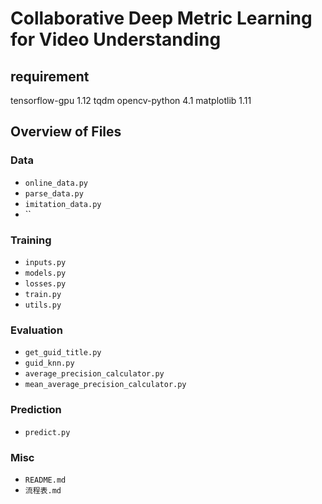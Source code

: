 # Collaborative Deep Metric Learning for Video Understanding

## requirement

tensorflow-gpu    1.12
tqdm
opencv-python     4.1
matplotlib        1.11
  
## Overview of Files

### Data

* `online_data.py`
* `parse_data.py`
* `imitation_data.py`
* ``

### Training

* `inputs.py`
* `models.py`
* `losses.py`
* `train.py`
* `utils.py`

### Evaluation

* `get_guid_title.py`
* `guid_knn.py`
* `average_precision_calculator.py`
* `mean_average_precision_calculator.py`

### Prediction

* `predict.py`

### Misc

* `README.md`
* `流程表.md`